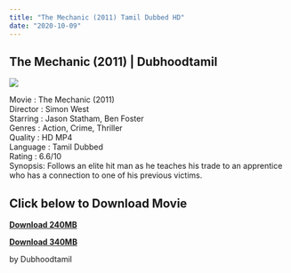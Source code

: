 ```yaml
---
title: "The Mechanic (2011) Tamil Dubbed HD"
date: "2020-10-09"
---
```


## The Mechanic (2011) | Dubhoodtamil

[![](https://1.bp.blogspot.com/--Gw_2Rd0Kdo/XxllWeiGFBI/AAAAAAAABus/e53hXwXBkzceFwuWJsTpqRRY9nM7jv1QACNcBGAsYHQ/w332-h474/138296.jpg)](https://1.bp.blogspot.com/--Gw_2Rd0Kdo/XxllWeiGFBI/AAAAAAAABus/e53hXwXBkzceFwuWJsTpqRRY9nM7jv1QACNcBGAsYHQ/s1600/138296.jpg)

Movie : The Mechanic (2011)  
Director : Simon West  
Starring : Jason Statham, Ben Foster  
Genres : Action, Crime, Thriller  
Quality : HD MP4  
Language : Tamil Dubbed  
Rating : 6.6/10  
Synopsis: Follows an elite hit man as he teaches his trade to an apprentice who has a connection to one of his previous victims.

## Click below to Download Movie

**[Download 240MB](https://oncehelp.com/mechanic-1-1)**

**[Download 340MB](https://oncehelp.com/mechanic-1-2)**

by Dubhoodtamil
